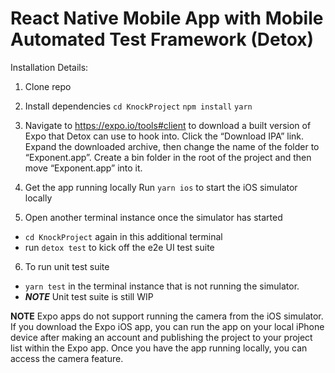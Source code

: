 # React Native Mobile App with Mobile Automated Test Framework (Detox)

Installation Details: 

1) Clone repo

2) Install dependencies
`cd KnockProject`
`npm install` 
`yarn` 

3) Navigate to https://expo.io/tools#client to download a built version of Expo that Detox can use to hook into. 
  Click the “Download IPA” link. Expand the downloaded archive, then change the name of the folder to “Exponent.app”. Create a bin folder in the root of the project and then move “Exponent.app” into it.

4) Get the app running locally 
Run `yarn ios` to start the iOS simulator locally 

5) Open another terminal instance once the simulator has started
 - `cd KnockProject` again in this additional terminal
 - run `detox test` to kick off the e2e UI test suite
 
6) To run unit test suite
 - `yarn test` in the terminal instance that is not running the simulator.
 - ***NOTE*** Unit test suite is still WIP
 
 **NOTE**
 Expo apps do not support running the camera from the iOS simulator. If you download the Expo iOS app, you can run the app on your local iPhone device after making an account and publishing the project to your project list within the Expo app. Once you have the app running locally, you can access the camera feature. 
